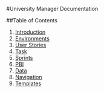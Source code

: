 #University Manager Documentation

##Table of Contents
1. [Introduction](about.md)
2. [Environments](environments.md)
3. [User Stories](user-stories.md)
4. [Task](task.md)
5. [Sprints](sprints.md)
6. [PBI](pbi.md)
7. [Data](data.md)
8. [Navigation](pages.md)
9. [Templates](template.md)